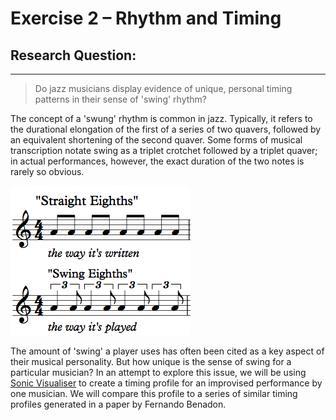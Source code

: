 # Exercise 2 – Rhythm and Timing

## Research Question:
---
> Do jazz musicians display evidence of unique, personal timing patterns in their sense of 'swing' rhythm?

The concept of a 'swung' rhythm is common in jazz. Typically, it refers to the durational elongation of the first of a series of two quavers, followed by an equivalent shortening of the second quaver. Some forms of musical transcription notate swing as a triplet crotchet followed by a triplet quaver; in actual performances, however, the exact duration of the two notes is rarely so obvious.

![](ex2_swing.png)

The amount of 'swing' a player uses has often been cited as a key aspect of their musical personality. But how unique is the sense of swing for a particular musician? In an attempt to explore this issue, we will be using [Sonic Visualiser](https://www.sonicvisualiser.org/) to create a timing profile for an improvised performance by one musician. We will compare this profile to a series of similar timing profiles generated in a paper by Fernando Benadon.